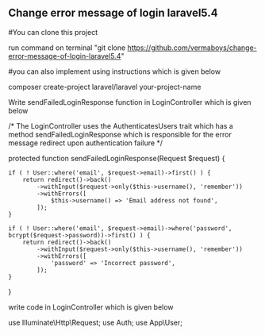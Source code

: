 ## Change error message of login laravel5.4

#You can clone this project

run command on terminal "git clone https://github.com/vermaboys/change-error-message-of-login-laravel5.4"

#you can also implement using instructions which is given below

composer create-project laravel/laravel your-project-name

Write sendFailedLoginResponse function in LoginController which is given below

/*
The LoginController uses the AuthenticatesUsers trait which has a method sendFailedLoginResponse which is responsible for the error message redirect upon authentication failure
*/

protected function sendFailedLoginResponse(Request $request)
{

    if ( ! User::where('email', $request->email)->first() ) {
        return redirect()->back()
            ->withInput($request->only($this->username(), 'remember'))
            ->withErrors([
                $this->username() => 'Email address not found',
            ]);
    }

    if ( ! User::where('email', $request->email)->where('password', bcrypt($request->password))->first() ) {
        return redirect()->back()
            ->withInput($request->only($this->username(), 'remember'))
            ->withErrors([
                'password' => 'Incorrect password',
            ]);
    }

}

write code in LoginController which is given below

use Illuminate\Http\Request;
use Auth;
use App\User;